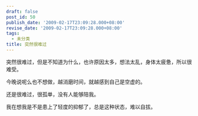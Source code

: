 ```yaml
---
draft: false
post_id: 50
publish_date: '2009-02-17T23:09:28.000+08:00'
revise_date: '2009-02-17T23:09:28.000+08:00'
tags:
  - 未分类
title: 突然很难过
---
```


突然很难过，但是不知道为什么，也许原因太多，想法太乱，身体太疲惫，所以很难受。

今晚说呢么也不想做，越消磨时间，就越感到自己是空虚的。

还是很难过，很孤单，没有人能够陪我。

我在想我是不是患上了轻度的抑郁了，总是这种状态，难以自拔。
